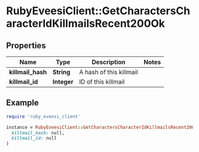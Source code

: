 # RubyEveesiClient::GetCharactersCharacterIdKillmailsRecent200Ok

## Properties

| Name | Type | Description | Notes |
| ---- | ---- | ----------- | ----- |
| **killmail_hash** | **String** | A hash of this killmail |  |
| **killmail_id** | **Integer** | ID of this killmail |  |

## Example

```ruby
require 'ruby_eveesi_client'

instance = RubyEveesiClient::GetCharactersCharacterIdKillmailsRecent200Ok.new(
  killmail_hash: null,
  killmail_id: null
)
```

